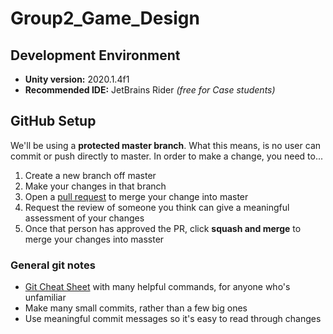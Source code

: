 # Group2_Game_Design
 
## Development Environment
- **Unity version:** 2020.1.4f1
- **Recommended IDE:** JetBrains Rider *(free for Case students)*

## GitHub Setup
We'll be using a **protected master branch**. 
What this means, is no user can commit or push directly to master. 
In order to make a change, you need to...
 1. Create a new branch off master
 2. Make your changes in that branch
 3. Open a [pull request](https://docs.github.com/en/github/collaborating-with-issues-and-pull-requests/about-pull-requests) to merge your change into master
 4. Request the review of someone you think can give a meaningful assessment of your changes
 5. Once that person has approved the PR, click **squash and merge** to merge your changes into masster

### General git notes
- [Git Cheat Sheet](https://education.github.com/git-cheat-sheet-education.pdf) with many helpful commands, for anyone who's unfamiliar
- Make many small commits, rather than a few big ones
- Use meaningful commit messages so it's easy to read through changes
